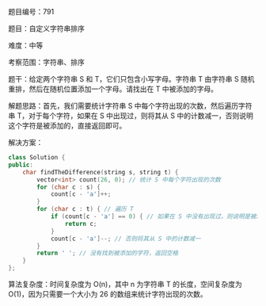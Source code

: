 题目编号：791

题目：自定义字符串排序

难度：中等

考察范围：字符串、排序

题干：给定两个字符串 S 和 T，它们只包含小写字母。字符串 T 由字符串 S 随机重排，然后在随机位置添加一个字母。请找出在 T 中被添加的字母。

解题思路：首先，我们需要统计字符串 S 中每个字符出现的次数，然后遍历字符串 T，对于每个字符，如果在 S 中出现过，则将其从 S 中的计数减一，否则说明这个字符是被添加的，直接返回即可。

解决方案：

```cpp
class Solution {
public:
    char findTheDifference(string s, string t) {
        vector<int> count(26, 0); // 统计 S 中每个字符出现的次数
        for (char c : s) {
            count[c - 'a']++;
        }
        for (char c : t) { // 遍历 T
            if (count[c - 'a'] == 0) { // 如果在 S 中没有出现过，则说明是被添加的字符
                return c;
            }
            count[c - 'a']--; // 否则将其从 S 中的计数减一
        }
        return ' '; // 没有找到被添加的字符，返回空格
    }
};
```

算法复杂度：时间复杂度为 O(n)，其中 n 为字符串 T 的长度，空间复杂度为 O(1)，因为只需要一个大小为 26 的数组来统计字符出现的次数。
